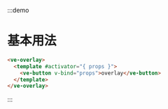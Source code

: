 :::demo

# 基本用法

```html
<ve-overlay>
  <template #activator="{ props }">
    <ve-button v-bind="props">overlay</ve-button>
  </template>
</ve-overlay>
```

:::